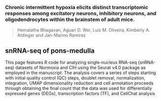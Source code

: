 
### **Chronic intermittent hypoxia elicits distinct transcriptomic responses among excitatory neurons, inhibitory neurons, and oligodendrocytes within the brainstem of adult mice.**

>Hemalatha Bhagavan, Aguan D. Wei, Luiz M. Oliveira, Kimberly A. Aldinger and Jan-Marino Ramirez

## snRNA-seq of pons-medulla
This page features R code for analyzing single-nucleus RNA-seq (snRNA-seq) datasets of Normoxia and CIH using the Seurat v4.0 package as employed in the manuscript. The analysis covers a series of steps starting with initial quality control (QC) steps, doublet removal, normalization, integration,  UMAP dimensionality reduction and cell annotation proceeds through obtaining the final count that the data was used for differentially expressed genes (DEGs), transcription factors (TF), and CellChat analysis 



